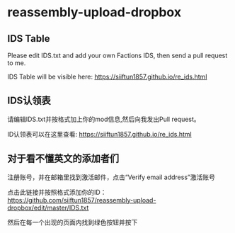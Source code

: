 # reassembly-upload-dropbox
## IDS Table
Please edit IDS.txt and add your own Factions IDS, then send a pull request to me. 

IDS Table will be visible here: https://siiftun1857.github.io/re_ids.html

## IDS认领表
请编辑IDS.txt并按格式加上你的mod信息,然后向我发出Pull request。

ID认领表可以在这里查看: https://siiftun1857.github.io/re_ids.html

## 对于看不懂英文的添加者们
注册账号，并在邮箱里找到激活邮件，点击“Verify email address”激活账号

点击此链接并按照格式添加你的ID：https://github.com/siiftun1857/reassembly-upload-dropbox/edit/master/IDS.txt

然后在每一个出现的页面内找到绿色按钮并按下
